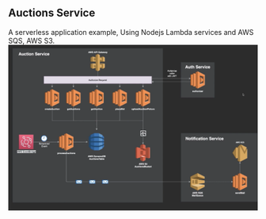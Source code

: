 ## Auctions Service
A serverless application example, Using Nodejs Lambda services and AWS SQS, AWS S3.
![service architecture](architecture.png)
